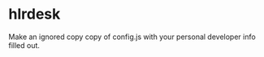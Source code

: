 hlrdesk
=======
Make an ignored copy copy of config.js with your personal developer info filled out.

